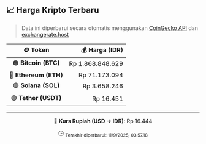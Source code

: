 

<!-- HARGA_KRIPTO -->
## 📈 Harga Kripto Terbaru

> Data ini diperbarui secara otomatis menggunakan [CoinGecko API](https://www.coingecko.com/) dan [exchangerate.host](https://exchangerate.host/)

<div align="center">

| 🪙 Token | 💰 Harga (IDR) |
|:------:|---------------:|
| 🟠 **Bitcoin (BTC)**   | Rp 1.868.848.629 |
| 🔵 **Ethereum (ETH)**  | Rp 71.173.094 |
| 🟣 **Solana (SOL)**    | Rp 3.658.246 |
| 🟢 **Tether (USDT)**   | Rp 16.451 |

---

💱 **Kurs Rupiah (USD → IDR)**: Rp 16.444

🕒 <sub>Terakhir diperbarui: 11/9/2025, 03.57.18</sub>

</div>
<!-- /HARGA_KRIPTO -->